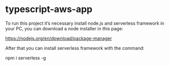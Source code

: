 # typescript-aws-app

To run this project it’s necessary install node.js and serverless framework in your PC, you can download a node installer in this page:

https://nodejs.org/en/download/package-manager

After that you can install serverless framework with the command:

npm i serverless -g